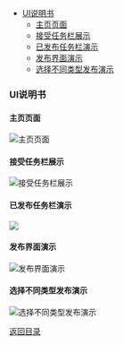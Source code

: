 
- [UI说明书](#op1)
	- [主页页面](#op11)
	- [接受任务栏展示](#op12)
	- [已发布任务栏演示](#op13)
	- [发布界面演示](#op14)
	- [选择不同类型发布演示](#op15)


<span id="op1"></span>
### UI说明书

<span id="op11"></span>
#### 主页页面

![主页页面](https://azurlin.oss-cn-beijing.aliyuncs.com/2019ldu_SE/im/%E4%B8%BB%E9%A1%B5%E9%A1%B5%E9%9D%A2.png)

<span id="op12"></span>
#### 接受任务栏展示

![接受任务栏展示](https://azurlin.oss-cn-beijing.aliyuncs.com/2019ldu_SE/im/%E6%8E%A5%E5%8F%97%E4%BB%BB%E5%8A%A1%E6%A0%8F%E5%B1%95%E7%A4%BA.png)

<span id="op13"></span>
#### 已发布任务栏演示

![](https://azurlin.oss-cn-beijing.aliyuncs.com/2019ldu_SE/im/%E5%B7%B2%E5%8F%91%E5%B8%83%E4%BB%BB%E5%8A%A1%E6%A0%8F%E6%BC%94%E7%A4%BA.png )

<span id="op14"></span>
#### 发布界面演示

![发布界面演示](https://azurlin.oss-cn-beijing.aliyuncs.com/2019ldu_SE/im/%E5%8F%91%E5%B8%83%E7%95%8C%E9%9D%A2%E6%BC%94%E7%A4%BA.png)
<span id="op15"></span>
#### 选择不同类型发布演示

![选择不同类型发布演示](https://azurlin.oss-cn-beijing.aliyuncs.com/2019ldu_SE/im/%E9%80%89%E6%8B%A9%E4%B8%8D%E5%90%8C%E7%B1%BB%E5%9E%8B%E5%8F%91%E5%B8%83%E6%BC%94%E7%A4%BA.png )

[返回目录](README.md)


